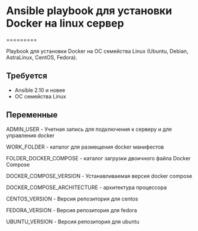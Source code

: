 # Ansible playbook для установки Docker на linux сервер
=========

Playbook для установки Docker на ОС семейства Linux (Ubuntu, Debian, AstraLinux, CentOS, Fedora).

Требуется
----------

* Ansible 2.10 и новее
* ОС семейства Linux

Переменные
----------

ADMIN_USER - Учетная запись для подключения к серверу и для управления docker

WORK_FOLDER - каталог для размещения docker манифестов

FOLDER_DOCKER_COMPOSE - каталог загрузки двоичного файла Docker Compose 

DOCKER_COMPOSE_VERSION - Устанавливаемая версия docker compose

DOCKER_COMPOSE_ARCHITECTURE - архитектура процессора

CENTOS_VERSION - Версия репозитория для centos

FEDORA_VERSION - Версия репозитория для fedora

UBUNTU_VERSION - Версия репозитория для ubuntu
